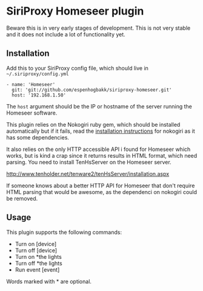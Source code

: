 # SiriProxy Homeseer plugin

Beware this is in very early stages of development. This is not very stable 
and it does not include a lot of functionality yet.

## Installation

Add this to your SiriProxy config file, which should live in `~/.siriproxy/config.yml`

    - name: 'Homeseer'
      git: 'git://github.com/espenhogbakk/siriproxy-homeseer.git'
      host: '192.168.1.50' 

The `host` argument should be the IP or hostname of the server running the Homeseer
software.

This plugin relies on the Nokogiri ruby gem, which should be installed automatically but 
if it fails, read the [installation instructions](http://nokogiri.org/tutorials/installing_nokogiri.html) 
for nokogiri as it has some dependencies.

It also relies on the only HTTP accessible API i found for Homeseer which works, but is kind 
a crap since it returns results in HTML format, which need parsing. You need to install TenHsServer 
on the Homeseer server.

http://www.tenholder.net/tenware2/tenHsServer/installation.aspx

If someone knows about a better HTTP API for Homeseer that don't require HTML parsing that 
would be awesome, as the dependenci on nokogiri could be removed.

## Usage

This plugin supports the following commands:

* Turn on [device]
* Turn off [device]
* Turn on *the lights
* Turn off *the lights
* Run event [event]

Words marked with * are optional.